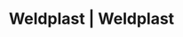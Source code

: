 ---
Filename: "eshop-products-variant97"
Link: "file:/Users/vinayakpatel/Downloads/www.weldplast.cz/eshop_products_compare/add/eshop-products-variant97"
product_name: "null"
product_id: "null"
title: "Weldplast | Weldplast"
product_desc: ""
product_specs: ""
product_downloads: ""
href: ""
p_desc_2: ""
accessories: ""
similar_products: ""
---